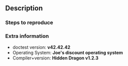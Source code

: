 ## Description

<!--
If your issue is a bugreport, this means describing what you did,
what did you want to happen and what actually did happen.

If your issue is a feature request, describe the feature and why do you
want it.
-->

### Steps to reproduce

<!--
This is only relevant for bug reports, but if you do have one,
please provide a minimal set of steps to reproduce the problem.

Usually this means providing a small and self-contained code using doctest
and specifying compiler flags/tools used if relevant.
-->

### Extra information

<!--
Fill in any extra information that might be important for your issue.

If your issue is a bugreport, definitely fill out at least the following.
-->

-   doctest version: **v42.42.42**
-   Operating System: **Joe's discount operating system**
-   Compiler+version: **Hidden Dragon v1.2.3**
